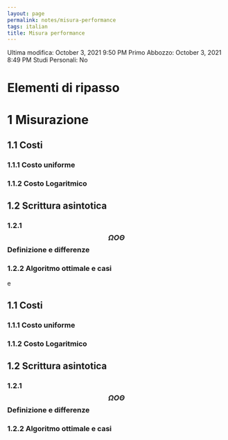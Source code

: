```yaml
---
layout: page
permalink: notes/misura-performance
tags: italian
title: Misura performance
---
```


Ultima modifica: October 3, 2021 9:50 PM
Primo Abbozzo: October 3, 2021 8:49 PM
Studi Personali: No

# Elementi di ripasso

# 1 Misurazione

## 1.1 Costi

### 1.1.1 Costo uniforme

### 1.1.2 Costo Logaritmico

## 1.2 Scrittura asintotica

### 1.2.1 $$\Omega O \Theta$$ Definizione e differenze

### 1.2.2 Algoritmo ottimale e casi
e

## 1.1 Costi

### 1.1.1 Costo uniforme

### 1.1.2 Costo Logaritmico

## 1.2 Scrittura asintotica

### 1.2.1 $$\Omega O \Theta$$ Definizione e differenze

### 1.2.2 Algoritmo ottimale e casi